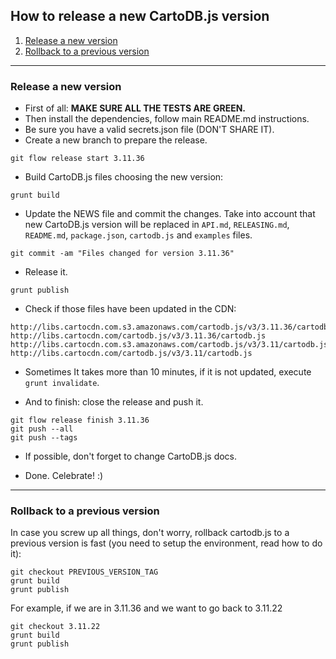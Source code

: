 ## How to release a new CartoDB.js version

1. [Release a new version](#release-a-new-version)
2. [Rollback to a previous version](#rollback-to-a-previous-version)

---

### Release a new version

- First of all: **MAKE SURE ALL THE TESTS ARE GREEN.**
- Then install the dependencies, follow main README.md instructions.
- Be sure you have a valid secrets.json file (DON'T SHARE IT).
- Create a new branch to prepare the release.

```
git flow release start 3.11.36
```

- Build CartoDB.js files choosing the new version:

```
grunt build
```

- Update the NEWS file and commit the changes. Take into account that new CartoDB.js version will be replaced in ```API.md```, ```RELEASING.md```, ```README.md```, ```package.json```, ```cartodb.js``` and ```examples``` files.

```
git commit -am "Files changed for version 3.11.36"
```

- Release it.

```
grunt publish
```

- Check if those files have been updated in the CDN:
```
http://libs.cartocdn.com.s3.amazonaws.com/cartodb.js/v3/3.11.36/cartodb.js
http://libs.cartocdn.com/cartodb.js/v3/3.11.36/cartodb.js
http://libs.cartocdn.com.s3.amazonaws.com/cartodb.js/v3/3.11/cartodb.js
http://libs.cartocdn.com/cartodb.js/v3/3.11/cartodb.js
```
- Sometimes It takes more than 10 minutes, if it is not updated, execute ```grunt invalidate```.

- And to finish: close the release and push it.

```
git flow release finish 3.11.36
git push --all
git push --tags
```

- If possible, don't forget to change CartoDB.js docs.

- Done. Celebrate! :)

---



### Rollback to a previous version

In case you screw up all things, don't worry, rollback cartodb.js to a previous version is fast (you need to setup the environment, read how to do it):

```
git checkout PREVIOUS_VERSION_TAG
grunt build
grunt publish
```

For example, if we are in 3.11.36 and we want to go back to 3.11.22

```
git checkout 3.11.22
grunt build
grunt publish
```

